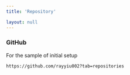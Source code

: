 ```yaml
---
title: 'Repository'

layout: null
---
```


### GitHub

For the sample of initial setup

```https://github.com/rayyiu002?tab=repositories```
